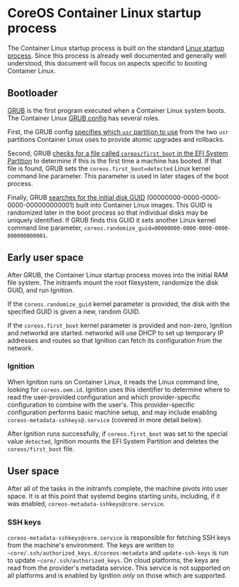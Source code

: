 # CoreOS Container Linux startup process

The Container Linux startup process is built on the standard [Linux startup process][linux startup]. Since this process is already well documented and generally well understood, this document will focus on aspects specific to booting Container Linux.

## Bootloader

[GRUB][grub] is the first program executed when a Container Linux system boots. The Container Linux [GRUB config][grub config] has several roles.

First, the GRUB config [specifies which `usr` partition to use][gptprio.next] from the two `usr` partitions Container Linux uses to provide atomic upgrades and rollbacks.

Second, GRUB [checks for a file called `coreos/first_boot` in the EFI System Partition][check-file] to determine if this is the first time a machine has booted. If that file is found, GRUB sets the `coreos.first_boot=detected` Linux kernel command line parameter. This parameter is used in later stages of the boot process.

Finally, GRUB [searches for the initial disk GUID][search-guid] (00000000-0000-0000-0000-000000000001) built into Container Linux images. This GUID is randomized later in the boot process so that individual disks may be uniquely identified. If GRUB finds this GUID it sets another Linux kernel command line parameter, `coreos.randomize_guid=00000000-0000-0000-0000-000000000001`.

## Early user space

After GRUB, the Container Linux startup process moves into the initial RAM file system. The initramfs mount the root filesystem, randomize the disk GUID, and run Ignition.

If the `coreos.randomize_guid` kernel parameter is provided, the disk with the specified GUID is given a new, random GUID.

If the `coreos.first_boot` kernel parameter is provided and non-zero, Ignition and networkd are started. networkd will use DHCP to set up temporary IP addresses and routes so that Ignition can fetch its configuration from the network.

### Ignition

When Ignition runs on Container Linux, it reads the Linux command line, looking for `coreos.oem.id`. Ignition uses this identifier to determine where to read the user-provided configuration and which provider-specific configuration to combine with the user's. This provider-specific configuration performs basic machine setup, and may include enabling `coreos-metadata-sshkeys@.service` (covered in more detail below).

After Ignition runs successfully, if `coreos.first_boot` was set to the special value `detected`, Ignition mounts the EFI System Partition and deletes the `coreos/first_boot` file.

## User space

After all of the tasks in the initramfs complete, the machine pivots into user space. It is at this point that systemd begins starting units, including, if it was enabled, `coreos-metadata-sshkeys@core.service`.

### SSH keys

`coreos-metadata-sshkeys@core.service` is responsible for fetching SSH keys from the machine's environment. The keys are written to `~core/.ssh/authorized_keys.d/coreos-metadata` and `update-ssh-keys` is run to update `~core/.ssh/authorized_keys`. On cloud platforms, the keys are read from the provider's metadata service. This service is not supported on all platforms and is enabled by Ignition *only* on those which are supported.

[check-file]: https://github.com/coreos/scripts/blob/9e1c23f3f44d2751076e770f43f7a6db05d49652/build_library/grub.cfg#L68-L71
[gptprio.next]: https://github.com/coreos/scripts/blob/9e1c23f3f44d2751076e770f43f7a6db05d49652/build_library/grub.cfg#L132
[grub]: https://www.gnu.org/software/grub/
[grub config]: https://github.com/coreos/scripts/blob/9e1c23f3f44d2751076e770f43f7a6db05d49652/build_library/grub.cfg
[linux startup]: https://en.wikipedia.org/wiki/Linux_startup_process
[search-guid]: https://github.com/coreos/scripts/blob/9e1c23f3f44d2751076e770f43f7a6db05d49652/build_library/grub.cfg#L73-L78
